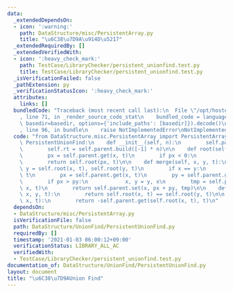 ```yaml
---
data:
  _extendedDependsOn:
  - icon: ':warning:'
    path: DataStructure/misc/PersistentArray.py
    title: "\u6C38\u7D9A\u914D\u5217"
  _extendedRequiredBy: []
  _extendedVerifiedWith:
  - icon: ':heavy_check_mark:'
    path: TestCase/LibraryChecker/persistent_unionfind.test.py
    title: TestCase/LibraryChecker/persistent_unionfind.test.py
  _isVerificationFailed: false
  _pathExtension: py
  _verificationStatusIcon: ':heavy_check_mark:'
  attributes:
    links: []
  bundledCode: "Traceback (most recent call last):\n  File \"/opt/hostedtoolcache/Python/3.9.6/x64/lib/python3.9/site-packages/onlinejudge_verify/documentation/build.py\"\
    , line 71, in _render_source_code_stat\n    bundled_code = language.bundle(stat.path,\
    \ basedir=basedir, options={'include_paths': [basedir]}).decode()\n  File \"/opt/hostedtoolcache/Python/3.9.6/x64/lib/python3.9/site-packages/onlinejudge_verify/languages/python.py\"\
    , line 96, in bundle\n    raise NotImplementedError\nNotImplementedError\n"
  code: "from DataStructure.misc.PersistentArray import PersistentArray\n\n\nclass\
    \ PersistentUnionFind:\n    def __init__(self, n):\n        self.parent = PersistentArray()\n\
    \        self.rt = self.parent.build([-1] * n)\n\n    def root(self, x, t):\n\
    \        px = self.parent.get(x, t)\n        if px < 0:\n            return x\n\
    \        return self.root(px, t)\n\n    def merge(self, x, y, t):\n        x,\
    \ y = self.root(x, t), self.root(y, t)\n        if x == y:\n            return\
    \ t\n        px = self.parent.get(x, t)\n        py = self.parent.get(y, t)\n\
    \        if px > py:\n            x, y = y, x\n        tmp = self.parent.set(y,\
    \ x, t)\n        return self.parent.set(x, px + py, tmp)\n\n    def same(self,\
    \ x, y, t):\n        return self.root(x, t) == self.root(y, t)\n\n    def size(self,\
    \ x, t):\n        return -self.parent.get(self.root(x, t), t)\n"
  dependsOn:
  - DataStructure/misc/PersistentArray.py
  isVerificationFile: false
  path: DataStructure/UnionFind/PersistentUnionFind.py
  requiredBy: []
  timestamp: '2021-01-03 06:00:12+09:00'
  verificationStatus: LIBRARY_ALL_AC
  verifiedWith:
  - TestCase/LibraryChecker/persistent_unionfind.test.py
documentation_of: DataStructure/UnionFind/PersistentUnionFind.py
layout: document
title: "\u6C38\u7D9AUnion Find"
---
```

